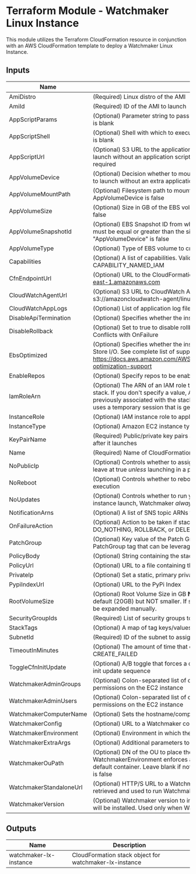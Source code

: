 # Terraform Module - Watchmaker Linux Instance

This module utilizes the Terraform CloudFormation resource in conjunction
with an AWS CloudFormation template to deploy a Watchmaker Linux Instance.

## Inputs

| Name | Description | Type | Default | Required |
|------|-------------|:----:|:-----:|:-----:|
| AmiDistro | (Required) Linux distro of the AMI | string | n/a | yes |
| AmiId | (Required) ID of the AMI to launch | string | n/a | yes |
| AppScriptParams | (Optional) Parameter string to pass to the application script. Ignored if AppScriptUrl is blank | string | `""` | no |
| AppScriptShell | (Optional) Shell with which to execute the application script. Ignored if AppScriptUrl is blank | string | `"bash"` | no |
| AppScriptUrl | (Optional) S3 URL to the application script in an S3 bucket (s3://). Leave blank to launch without an application script. If specified, an appropriate InstanceRole is required | string | `"null"` | no |
| AppVolumeDevice | (Optional) Decision whether to mount an extra EBS volume. Leave as default (false) to launch without an extra application volume | bool | `"false"` | no |
| AppVolumeMountPath | (Optional) Filesystem path to mount the extra app volume. Ignored if AppVolumeDevice is false | string | `"/opt/data"` | no |
| AppVolumeSize | (Optional) Size in GB of the EBS volume to create. Ignored if AppVolumeDevice is false | string | `"1"` | no |
| AppVolumeSnapshotId | (Optional) EBS Snapshot ID from which to create the AppVolume. "AppVolumeSize" must be equal or greater than the size of the snapshot. Ignored if "AppVolumeDevice" is false | string | `"null"` | no |
| AppVolumeType | (Optional) Type of EBS volume to create. Ignored if AppVolumeDevice is false | string | `"gp2"` | no |
| Capabilities | (Optional) A list of capabilities. Valid values: CAPABILITY_IAM or CAPABILITY_NAMED_IAM | list(string) | `<list>` | no |
| CfnEndpointUrl | (Optional) URL to the CloudFormation Endpoint. e.g. https://cloudformation.us-east-1.amazonaws.com | string | `"https://cloudformation.us-east-1.amazonaws.com"` | no |
| CloudWatchAgentUrl | (Optional) S3 URL to CloudWatch Agent installer. Example: s3://amazoncloudwatch-agent/linux/amd64/latest/AmazonCloudWatchAgent.zip | string | `"null"` | no |
| CloudWatchAppLogs | (Optional) List of application log file paths to send to CloudWatch | list(string) | `<list>` | no |
| DisableApiTermination | (Optional) Specifies whether the instance can be terminated through the API. | bool | `"false"` | no |
| DisableRollback | (Optional) Set to true to disable rollback of the stack if stack creation failed. Conflicts with OnFailure | string | `"false"` | no |
| EbsOptimized | (Optional) Specifies whether the instance is optimized for Amazon Elastic Block Store I/O. See complete list of supported instances here: https://docs.aws.amazon.com/AWSEC2/latest/UserGuide/EBSOptimized.html#ebs-optimization-support | bool | `"false"` | no |
| EnableRepos | (Optional) Specify repos to be enabled by yum-config-manager | string | `"null"` | no |
| IamRoleArn | (Optional) The ARN of an IAM role that AWS CloudFormation assumes to create the stack. If you don't specify a value, AWS CloudFormation uses the role that was previously associated with the stack. If no role is available, AWS CloudFormation uses a temporary session that is generated from your user credentials | string | `"null"` | no |
| InstanceRole | (Optional) IAM instance role to apply to the instance | string | `"null"` | no |
| InstanceType | (Optional) Amazon EC2 instance type | string | `"t2.micro"` | no |
| KeyPairName | (Required) Public/private key pairs allow you to securely connect to your instance after it launches | string | n/a | yes |
| Name | (Required) Name of CloudFormation Stack | string | n/a | yes |
| NoPublicIp | (Optional) Controls whether to assign the instance a public IP. Recommended to leave at true _unless_ launching in a public subnet | bool | `"true"` | no |
| NoReboot | (Optional) Controls whether to reboot the instance as the last step of cfn-init execution | bool | `"false"` | no |
| NoUpdates | (Optional) Controls whether to run yum update during a stack update (On the initial instance launch, Watchmaker _always_ installs updates) | bool | `"false"` | no |
| NotificationArns | (Optional) A list of SNS topic ARNs to publish stack related events | list(string) | `<list>` | no |
| OnFailureAction | (Optional) Action to be taken if stack creation fails. This must be one of: DO_NOTHING, ROLLBACK, or DELETE. Conflicts with DisableRollback | string | `"DO_NOTHING"` | no |
| PatchGroup | (Optional) Key value of the Patch Group tag. Controls whether to create a PatchGroup tag that can be leveraged via SSM to auto-update instances. | string | `"null"` | no |
| PolicyBody | (Optional) String containing the stack policy body. Conflicts with PolicyUrl | string | `"null"` | no |
| PolicyUrl | (Optional) URL to a file containing the stack policy. Conflicts with PolicyBody | string | `"null"` | no |
| PrivateIp | (Optional) Set a static, primary private IP. Leave blank to auto-select a free IP | string | `"null"` | no |
| PypiIndexUrl | (Optional) URL to the PyPi Index | string | `"https://pypi.org/simple"` | no |
| RootVolumeSize | (Optional) Root Volume Size in GB **NOTE** This value can be set larger than the default (20GB) but NOT smaller. If set larger than default value partition will need to be expanded manually. | string | `"20"` | no |
| SecurityGroupIds | (Required) List of security groups to apply to the instance | string | n/a | yes |
| StackTags | (Optional) A map of tag keys/values to associate with this stack | map(string) | `<map>` | no |
| SubnetId | (Required) ID of the subnet to assign to the instance | string | n/a | yes |
| TimeoutInMinutes | (Optional) The amount of time that can pass before the stack status becomes CREATE_FAILED | string | `"30"` | no |
| ToggleCfnInitUpdate | (Optional) A/B toggle that forces a change to instance metadata, triggering the cfn-init update sequence | string | `"A"` | no |
| WatchmakerAdminGroups | (Optional) Colon-separated list of domain groups that should have admin permissions on the EC2 instance | string | `"null"` | no |
| WatchmakerAdminUsers | (Optional) Colon-separated list of domain users that should have admin permissions on the EC2 instance | string | `"null"` | no |
| WatchmakerComputerName | (Optional) Sets the hostname/computername within the OS | string | `"null"` | no |
| WatchmakerConfig | (Optional) URL to a Watchmaker config file | string | `"null"` | no |
| WatchmakerEnvironment | (Optional) Environment in which the instance is being deployed | string | `"null"` | no |
| WatchmakerExtraArgs | (Optional) Additional parameters to be passed to the Watchmaker CLI | string | `"null"` | no |
| WatchmakerOuPath | (Optional) DN of the OU to place the instance when joining a domain. If blank and WatchmakerEnvironment enforces a domain join, the instance will be placed in a default container. Leave blank if not joining a domain, or if WatchmakerEnvironment is false | string | `"null"` | no |
| WatchmakerStandaloneUrl | (Optional) HTTP/S URL to a Watchmaker standalone executable. The file will be retrieved and used to run Watchmaker, instead of installing Watchmaker from PyPi | string | `"null"` | no |
| WatchmakerVersion | (Optional) Watchmaker version to install. When blank (the default) the latest version will be installed. Used only when Watchmaker is installed from PyPi | string | `"null"` | no |

## Outputs

| Name | Description |
|------|-------------|
| watchmaker-lx-instance | CloudFormation stack object for watchmaker-lx-instance |

